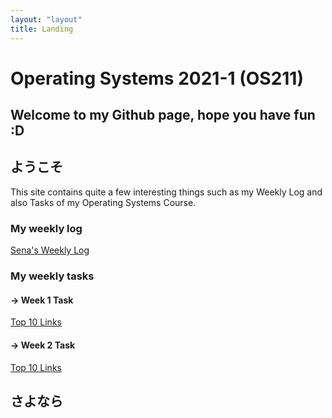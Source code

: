 ```yaml
---
layout: "layout"
title: Landing
---
```


# Operating Systems 2021-1 (OS211)
## Welcome to my Github page, hope you have fun :D
##  ようこそ

This site contains quite a few interesting things such as my Weekly Log and also Tasks of my Operating Systems Course.

### My weekly log

[Sena's Weekly Log](https://ddelvo.github.io/os211/TXT/mylog.txt)

### My weekly tasks

#### -> Week 1 Task

[Top 10 Links](https://ddelvo.github.io/os211/W01/)

#### -> Week 2 Task

[Top 10 Links](TBA)

## さよなら



